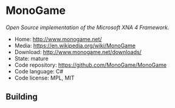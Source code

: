 # MonoGame

_Open Source implementation of the Microsoft XNA 4 Framework._

- Home: http://www.monogame.net/
- Media: https://en.wikipedia.org/wiki/MonoGame
- Download: http://www.monogame.net/downloads/
- State: mature
- Code repository: https://github.com/MonoGame/MonoGame
- Code language: C#
- Code license: MPL, MIT

## Building


